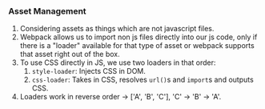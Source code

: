 ### Asset Management

1. Considering assets as things which are not javascript files.
2. Webpack allows us to import non js files directly into our js code, only if there is a "loader" available for that type of asset or webpack supports that asset right out of the box.
3. To use CSS directly in JS, we use two loaders in that order:
   1. `style-loader`: Injects CSS in DOM.
   2. `css-loader`: Takes in CSS, resolves `url()`s and `import`s and outputs CSS.
4. Loaders work in reverse order -> ['A', 'B', 'C'], 'C' -> 'B' -> 'A'.
